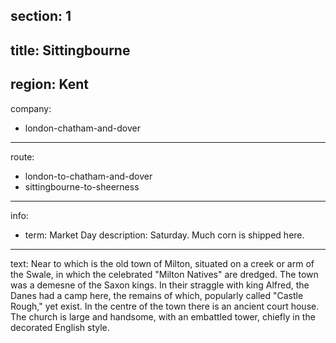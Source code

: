 section: 1
----
title: Sittingbourne
----
region: Kent
----
company:
- london-chatham-and-dover
----
route:
- london-to-chatham-and-dover
- sittingbourne-to-sheerness
----
info:
- term: Market Day
  description: Saturday. Much corn is shipped here.
----
text: Near to which is the old town of Milton, situated on a creek or arm of the Swale, in which the celebrated "Milton Natives" are dredged. The town was a demesne of the Saxon kings. In their straggle with king Alfred, the Danes had a camp here, the remains of which, popularly called "Castle Rough," yet exist. In the centre of the town there is an ancient court house. The church is large and handsome, with an embattled tower, chiefly in the decorated English style.

